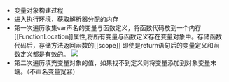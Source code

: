 - 变量对象构建过程
- 进入执行环境，获取解析器分配的内存
- 第一次遍历收集var声名的变量与函数定义，将函数代码放到一个内存[[FunctionLocation]]属性,将所有变量与函数定义存在变量对象中。存储函数代码后，存储方法返回函数的[[scope]]
即使是return语句后的变量定义和函数定义都是有效的。
![](https://ws1.sinaimg.cn/large/006tNc79gy1fn9ldtmnlpj30hh0ajacz.jpg)
- 第二次遍历填充变量对象的值，如果找不到定义则将变量添加到对象变量末端。（不声名变量宽容）